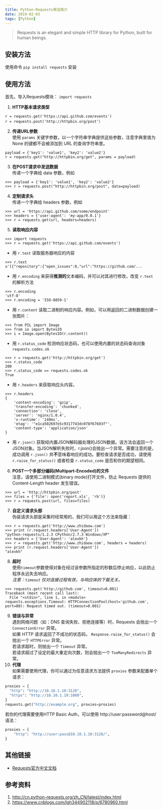 ```yaml
---
title: Python-Requests用法简介
date: 2019-02-03
tags: [Python]
---
```


>Requests is an elegant and simple HTTP library for Python, built for human beings.

## 安装方法
使用命令 `pip install requests` 安装

## 使用方法
<!-- more -->
首先，导入Requests模块：
`import requests`  


1. **HTTP基本请求类型**  
```
r = requests.get('https://api.github.com/events')  
r = requests.post('http://httpbin.org/post'）
```
2. **传递URL参数**  
使用 `params` 关键字参数，以一个字符串字典提供这些参数，注意字典里值为 None 的键都不会被添加到 URL 的查询字符串里。  
```
payload = {'key1': 'value1', 'key2': 'value2'}
r = requests.get("http://httpbin.org/get", params = payload)
```

3. **在POST请求中发送数据**   
传递一个字典给 data 参数，例如  
```
>>> payload = {'key1': 'value1', 'key2': 'value2'}
>>> r = requests.post("http://httpbin.org/post", data=payload)
```

4. **定制请求头**  
传递一个字典给 headers 参数，例如
```
>>> url = 'https://api.github.com/some/endpoint'
>>> headers = {'user-agent': 'my-app/0.0.1'}
>>> r = requests.get(url, headers=headers)
```
5. **读取响应内容**
```
>>> import requests
>>> r = requests.get('https://api.github.com/events')
```
- 用 `r.text` 读取服务器响应的内容
```
>>> r.text
u'[{"repository":{"open_issues":0,"url":"https://github.com/...
```
- 用 `r.encoding` 来获得**推测的**文本编码，并可以对其进行修改，改变 `r.text` 的解析方法
```
>>> r.encoding
'utf-8'
>>> r.encoding = 'ISO-8859-1'
```
- 用 `r.content` 读取二进制的响应内容。例如，可以用返回的二进制数据创建一张图片：
```
>>> from PIL import Image
>>> from io import BytesIO
>>> i = Image.open(BytesIO(r.content))
```
- 用 `r.status_code` 检测响应状态码，也可以使用内置的状态码查询对象 `requests.codes.ok` 
```
>>> r = requests.get('http://httpbin.org/get')
>>> r.status_code
200
>>> r.status_code == requests.codes.ok
True
```
- 用 `r.headers` 来获取响应头内容。
```
>>> r.headers
{
    'content-encoding': 'gzip',
    'transfer-encoding': 'chunked',
    'connection': 'close',
    'server': 'nginx/1.0.4',
    'x-runtime': '148ms',
    'etag': '"e1ca502697e5c9317743dc078f67693f"',
    'content-type': 'application/json'
} 
```
- 用 `r.json()` 获取经内置JSON解码器处理的JSON数据。该方法会返回一个JSON对象。当JSON解析失败时，r.json()会抛出一个异常。需要注意的是，成功调用 `r.json()` 并**不**意味着响应的成功。要检查请求是否成功，请使用 `r.raise_for_status()` 或者检查 `r.status_code` 是否和你的期望相同。
6. **POST一个多部分编码(Multipart-Encoded)的文件**  
注意，请使用二进制模式(binary mode)打开文件，防止 Requests 提供的 Content-Length header 发生错误。
```
>>> url = 'http://httpbin.org/post'
>>> files = {'file': open('report.xls', 'rb')}
>>> r = requests.post(url, files=files)
```
7. **自定义请求头部**  
伪装请求头部是采集时经常用的，我们可以用这个方法来隐藏：
```
>>> r = requests.get('http://www.zhidaow.com')
>>> print (r.request.headers['User-Agent'])
"python-requests/1.2.3 CPython/2.7.3 Windows/XP"
>>> headers = {'User-Agent': 'alexkh'}
>>> r = requests.get('http://www.zhidaow.com', headers = headers)
>>> print (r.request.headers['User-Agent'])  
"alexkh"
```
8. **超时**  
使用`timeout`参数使得对象在经过该参数所指定的秒数后停止响应，以此防止程序永远失去响应。  
*注意：`timeout` 仅对连接过程有效，与响应体的下载无关。*
```
>>> requests.get('http://github.com', timeout=0.001)
Traceback (most recent call last):
  File "<stdin>", line 1, in <module>
requests.exceptions.Timeout: HTTPConnectionPool(host='github.com', port=80): Request timed out. (timeout=0.001)
```
9. **错误与异常**  
遇到网络问题（如：DNS 查询失败、拒绝连接等）时，Requests 会抛出一个 `ConnectionError` 异常。   
如果 HTTP 请求返回了不成功的状态码， `Response.raise_for_status()` 会抛出一个 `HTTPError` 异常。  
若请求超时，则抛出一个 `Timeout` 异常。  
若请求超过了设定的最大重定向次数，则会抛出一个 `TooManyRedirects` 异常。  
10. **代理**  
如果需要使用代理，你可以通过为任意请求方法提供 `proxies` 参数来配置单个请求：
```python
proxies = {
  "http": "http://10.10.1.10:3128",
  "https": "http://10.10.1.10:1080",
}
requests.get("http://example.org", proxies=proxies)
```
若你的代理需要使用HTTP Basic Auth，可以使用 http://user:password@host/ 语法：
```python
proxies = {
    "http": "http://user:pass@10.10.1.10:3128/",
}
```

## 其他链接
- [Requests官方中文文档](http://cn.python-requests.org/zh_CN/latest/index.html)

## 参考资料
1. <http://cn.python-requests.org/zh_CN/latest/index.html>
2. <https://www.cnblogs.com/lgh344902118/p/6780960.html>





